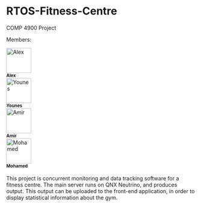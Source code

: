 # RTOS-Fitness-Centre
COMP 4900 Project

Members:

<td><a href="https://github.com/alexbhas"><img src="https://avatars.githubusercontent.com/alexbhas" width="66px;" alt="Alex"/><br /><sub><b>Alex</b></sub></a><br /></td>

<td><a href="https://github.com/younesbram"><img src="https://avatars.githubusercontent.com/younesbram" width="66px;" alt="Younes"/><br /><sub><b>Younes</b></sub></a><br /></td> 

<td><a href="https://github.com/Blahmir"><img src="https://avatars.githubusercontent.com/blahmir" width="66px;" alt="Amir"/><br /><sub><b>Amir</b></sub></a><br /></td>

<td><a href="https://github.com/Mohman556"><img src="https://avatars.githubusercontent.com/mohman556" width="66px;" alt="Mohamed"/><br /><sub><b>Mohamed</b></sub></a><br /></td>
<br>
This project is concurrent monitoring and data tracking software for a fitness centre. The main server runs on QNX Neutrino, and produces output. This output can be uploaded to the front-end application, in order to display statistical information about the gym.
